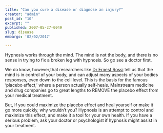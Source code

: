 ```yaml
---
title: "Can you cure a disease or diagnose an injury?"
creator: "admin"
post_id: "10"
excerpt: ""
published: 2007-05-27-0049
slug: disease
embargo: '02/02/2017'

---
```

Hypnosis works through the mind.  The mind is not the body, and there is no sense in trying to fix a broken leg with hypnosis.  So go see a doctor first.

We do know, however,that researchers like <a href="http://www.ernestrossi.com/">Dr Ernest Rossi</a> tell us that the mind is in control of your body, and can adjust many aspects of your bodies responses, even down to the cell level.   This is the basis for the famous ‘placebo effect,’  where a person actually self-heals.  Mainstream medicine and drug companies go to great lengths to REMOVE the placebo effect from your medical treatment. 

But, If you could maximize the placebo effect and heal yourself or make it go more quickly, why wouldn’t you?  Hypnosis is an attempt to control and maximize this effect, and make it a tool for your own health.  If you have a serious problem, ask your doctor or psychologist if hypnosis might assist in your treatment.